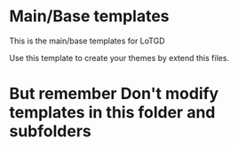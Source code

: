 # Main/Base templates

This is the main/base templates for LoTGD

Use this template to create your themes by extend this files.

# But remember **Don't modify templates in this folder and subfolders**
